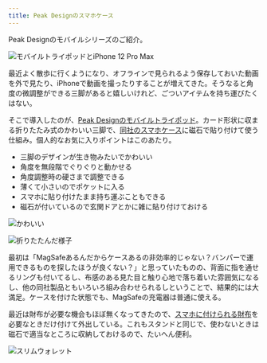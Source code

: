 ```yaml
---
title: Peak Designのスマホケース
---
```

Peak Designのモバイルシリーズのご紹介。

![](https://lh4.googleusercontent.com/hMR78LZhLLV0GxP-8RwmpaiDsf9dgqikgI6ITi0omAoyin5OIOx0BysOVYVkgb9aUywO4rtDTNUDxBaog8nsnGGwABgwLRKkN2YieZeV8b-kuxghOvsEPKyi_LKDSghh8xlurp2tv_dcl0GbU06biA "モバイルトライポッドとiPhone 12 Pro Max")

最近よく散歩に行くようになり、オフラインで見られるよう保存しておいた動画を外で見たり、iPhoneで動画を撮ったりすることが増えてきた。そうなると角度の微調整ができる三脚があると嬉しいけれど、ごついアイテムを持ち運びたくはない。

そこで導入したのが、[Peak Designのモバイルトライポッド](https://www.amazon.co.jp/dp/B09FRZPLL3)。カード形状に収まる折りたたみ式のかわいい三脚で、[同社のスマホケース](https://www.amazon.co.jp/dp/B09FP3HP7Z?)に磁石で貼り付けて使う仕組み。個人的なお気に入りポイントはこのあたり。

*   三脚のデザインが生き物みたいでかわいい
*   角度を無段階でぐりぐりと動かせる
*   角度調整時の硬さまで調整できる
*   薄くて小さいのでポケットに入る
*   スマホに貼り付けたまま持ち運ぶこともできる
*   磁石が付いているので玄関ドアとかに雑に貼り付けておける

![](https://lh6.googleusercontent.com/Bgw16z-uNyOgqQG5aN-8afFqfCsxq_OedfAy-QqH8f5WNiCZaq1JS4-FXboYUR8AFWqNS-5mIoARu41xc4Alerz5anoauMN5_t6UXICp-E793J4TRF_bUrnZRsY2yzuFv7hbtj8WNRSyb6AX7sUtWg "かわいい")

![](https://lh5.googleusercontent.com/BIkrPjoJMKhBPqe1ZqCNHQwtel6cbABwdR4lvRQB9IueKzEMc8Ckl7v15YgHrWTZHVJWiPgKgIzpeLwU0UCc3lOIIlsQ_4VGtYaF0cSoYfzjE8d1UUWJmXizXYVaylVzKr-R5UPa8GaA1nbsJ8bzEg "折りたたんだ様子")

最初は「MagSafeあるんだからケースあるの非効率的じゃない？バンパーで運用できるものを探したほうが良くない？」と思っていたものの、背面に指を通せるリングも付いてるし、布感のある見た目と触り心地で落ち着いた雰囲気になるし、他の同社製品ともいろいろ組み合わせられるしということで、結果的には大満足。ケースを付けた状態でも、MagSafeの充電器は普通に使える。

最近は財布が必要な機会もほぼ無くなってきたので、[スマホに付けられる財布](https://www.amazon.co.jp/dp/B09FSGW671)を必要なときだけ付けて外出している。これもスタンドと同じで、使わないときは磁石で適当なところに収納しておけるので、たいへん便利。

![](https://lh4.googleusercontent.com/56-KCLog8cnaVAulrdgYbbMDEDWQFBuKDlC8769Crcdhn2pl3a7lGoydWLdH8W_iT5vyAILn2KFZsZSM5fdLkOsQVeF62k5Fds0Vp32zITqqMGc3s8iwbYxbYzT2zPsmgwlhEP8fCioWlJGL07tGeg "スリムウォレット")
